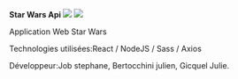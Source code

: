 **Star Wars Api**
![](starwars.gif)
![](starwars1.gif)

Application Web Star Wars


Technologies utilisées:React / NodeJS / Sass / Axios


Développeur:Job stephane, Bertocchini julien, Gicquel Julie.